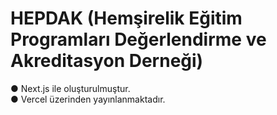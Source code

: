 # HEPDAK (Hemşirelik Eğitim Programları Değerlendirme ve Akreditasyon Derneği)

● Next.js ile oluşturulmuştur.<br>
● Vercel üzerinden yayınlanmaktadır.
